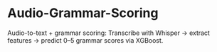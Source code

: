 # Audio-Grammar-Scoring
Audio-to-text + grammar scoring: Transcribe with Whisper → extract features → predict 0–5 grammar scores via XGBoost.
